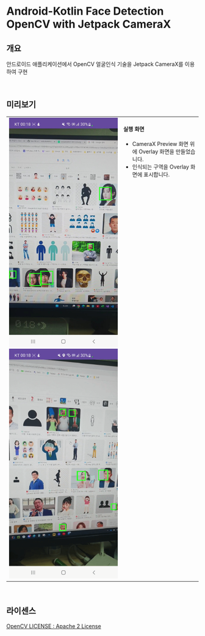 # Android-Kotlin Face Detection OpenCV with Jetpack CameraX

## 개요

안드로이드 애플리케이션에서 OpenCV 얼굴인식 기술을 Jetpack CameraX를 이용하여 구현 

<br/>

## 미리보기

<table>
<tr>
<td>

<img src="https://github.com/wndudwkd003/face-detect-analyzer-android/blob/master/demo/VideoCapture_20231017-001848.jpg" width="400" />

<img src="https://github.com/wndudwkd003/face-detect-analyzer-android/blob/master/demo/Screen_Recording_20231017_001835_Face-Detect-Analyze-Android_1.gif" width="400" />

</td>
<td valign="top">
  
#### 실행 화면
- CameraX Preview 화면 위에 Overlay 화면을 만들었습니다.
- 인식되는 구역을 Overlay 화면에 표시합니다.

  
</td>
</tr>
</table>

</br>

## 라이센스

[OpenCV LICENSE : Apache 2 License](https://github.com/opencv/opencv/blob/master/LICENSE)
  

